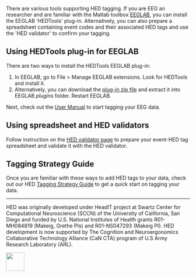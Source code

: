 There are various tools supporting HED tagging. If you are EEG an researcher and are familiar with the Matlab toolbox [EEGLAB](https://sccn.ucsd.edu/eeglab), you can install the EEGLAB 'HEDTools' plug-in. Alternatively, you can also prepare a spreadsheet containing event codes and their associated HED tags and use the 'HED validator' to confirm your tagging.

## Using HEDTools plug-in for EEGLAB
There are two ways to install the HEDTools EEGLAB plug-in:
1. In EEGLAB, go to File > Manage EEGLAB extensions. Look for HEDTools and install it.
2. Alternatively, you can download the [plug-in zip file](https://github.com/hed-standard/hed-matlab/tree/master/EEGLABPlugin) and extract it into EEGLAB *plugins* folder. Restart EEGLAB.

Next, check out the [User Manual](docs/HEDToolsUserManual.pdf) to start tagging your EEG data.

## Using spreadsheet and HED validators
Follow instruction on the [HED validator page](http://visual.cs.utsa.edu/hed/help) to prepare your event-HED tag spreadsheet and validate it with the HED validator.

## Tagging Strategy Guide
Once you are familiar with these ways to add HED tags to your data, check out our HED [Tagging Strategy Guide](docs/HEDTaggingStrategyGuide.pdf) to get a quick start on tagging your data.

***

HED was originally developed under HeadIT project at Swartz Center for Computational Neuroscience (SCCN) of the University of California, San Diego and funded by U.S. National Institutes of Health grants R01-MH084819 (Makeig, Grethe PIs) and R01-NS047293 (Makeig PI). HED development is now supported by The Cognition and Neuroergonomics Collaborative Technology Alliance (CaN CTA) program of U.S Army Research Laboratory (ARL).
<div width = "100%">
<div width = "100%" align = "center" style="float:left">
<a href="http://www.arl.army.mil/"  align="center"><img src="/images/ARL_logo.png" align="centeer" height="50px" ></a>
</div>
</div>
<p/>
